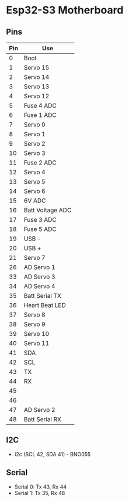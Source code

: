 # Esp32-S3 Motherboard

## Pins
|Pin|Use|
|---|---|
| 0| Boot|
| 1| Servo 15|
| 2| Servo 14|
| 3| Servo 13|
| 4| Servo 12|
| 5| Fuse 4 ADC|
| 6| Fuse 1 ADC|
| 7| Servo 0|
| 8| Servo 1|
| 9| Servo 2|
| 10| Servo 3|
| 11| Fuse 2 ADC|
| 12| Servo 4|
| 13| Servo 5|
| 14| Servo 6|
| 15| 6V ADC|
| 16| Batt Voltage ADC|
| 17| Fuse 3 ADC|
| 18| Fuse 5 ADC|
| 19| USB -|
| 20| USB +|
| 21| Servo 7|
| 26| AD Servo 1|
| 33| AD Servo 3|
| 34| AD Servo 4|
| 35| Batt Serial TX|
| 36| Heart Beat LED|
| 37| Servo 8|
| 38| Servo 9|
| 39| Servo 10|
| 40| Servo 11|
| 41| SDA|
| 42| SCL|
| 43| TX|
| 44| RX|
| 45| |
| 46| |
| 47| AD Servo 2|
| 48| Batt Serial RX|

## I2C

  * i2c (SCL 42, SDA 41) - BNO055

## Serial 
  * Serial 0: Tx 43, Rx 44
  * Serial 1: Tx 35, Rx 48
